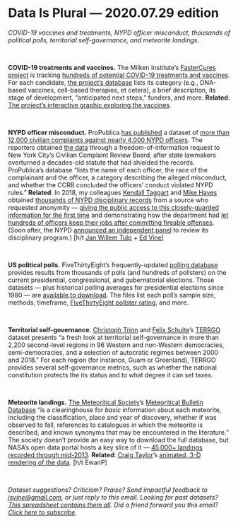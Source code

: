Data Is Plural — 2020.07.29 edition
===================================

*COVID-19 vaccines and treatments, NYPD officer misconduct, thousands of political polls, territorial self-governance, and meteorite landings.*

&nbsp;

**COVID-19 treatments and vaccines.** The Milken Institute’s [FasterCures project](https://milkeninstitute.org/centers/fastercures) is tracking [hundreds of potential COVID-19 treatments and vaccines](https://covid-19tracker.milkeninstitute.org/). For each candidate, [the project’s database](https://airtable.com/shrSAi6t5WFwqo3GM/tblEzPQS5fnc0FHYR/viweyymxOAtNvo7yH?blocks=bipZFzhJ7wHPv7x9z) lists its category (e.g., DNA-based vaccines, cell-based therapies, et cetera), a brief description, its stage of development, “anticipated next steps,” funders, and more. **Related**: [The project’s interactive graphic exploring the vaccines](https://www.covid-19vaccinetracker.org/).

&nbsp;

**NYPD officer misconduct.** ProPublica [has published](https://www.propublica.org/article/nypd-civilian-complaint-review-board-editors-note) a dataset of [more than 12,000 civilian complaints against nearly 4,000 NYPD officers](https://projects.propublica.org/nypd-ccrb/). The reporters obtained [the data](https://www.propublica.org/datastore/dataset/civilian-complaints-against-new-york-city-police-officers) through a freedom-of-information request to New York City’s Civilian Complaint Review Board, after state lawmakers overturned a decades-old statute that had shielded the records. ProPublica’s database “lists the name of each officer, the race of the complainant and the officer, a category describing the alleged misconduct, and whether the CCRB concluded the officers’ conduct violated NYPD rules.” **Related**: In 2018, my colleagues [Kendall Taggart](https://twitter.com/KendallTTaggart) and [Mike Hayes](https://twitter.com/michaelhayes) obtained [thousands of NYPD disciplinary records](https://www.buzzfeednews.com/article/kendalltaggart/nypd-police-misconduct-database) from a source who requested anonymity — [giving the public access to this closely-guarded information for the first time](https://www.buzzfeednews.com/article/kendalltaggart/nypd-police-misconduct-database-explainer) and demonstrating how the department had [let hundreds of officers keep their jobs after committing fireable offenses](https://www.buzzfeednews.com/article/kendalltaggart/secret-nypd-files-hundreds-of-officers-committed-serious). (Soon after, the NYPD [announced an independent panel](https://www.buzzfeednews.com/article/mikehayes/nypd-disciplinary-review-board-created) to review its disciplinary program.) [h/t [Jan Willem Tulp](https://twitter.com/JanWillemTulp) + [Ed Vine](https://www.linkedin.com/in/ed-vine-a480347)]

&nbsp;

**US political polls.** FiveThirtyEight’s frequently-updated [polling database](https://projects.fivethirtyeight.com/polls/) provides results from thousands of polls (and hundreds of pollsters) on the current presidential, congressional, and gubernatorial elections. Those datasets — plus historical polling averages for presidential elections since 1980 — are [available to download](https://github.com/fivethirtyeight/data/tree/master/polls). The files list each poll’s sample size, methods, timeframe, [FiveThirtyEight pollster rating](https://projects.fivethirtyeight.com/pollster-ratings/), and more.

&nbsp;

**Territorial self-governance.** [Christoph Trinn](https://www.uni-heidelberg.de/politikwissenschaften/personal/croissant/trinn_en.html) and [Felix Schulte](https://www.uni-heidelberg.de/politikwissenschaften/personal/croissant/schulte_en.html)’s [TERRGO](https://territorial-governance.com/) dataset presents “a fresh look at territorial self-governance in more than 2,200 second-level regions in 96 Western and non-Western democracies, semi-democracies, and a selection of autocratic regimes between 2000 and 2018.” For each region (for instance, Guam or Greenland), TERRGO provides several self-governance metrics, such as whether the national constitution protects the its status and to what degree it can set taxes.

&nbsp;

**Meteorite landings.** [The Meteoritical Society](https://meteoritical.org/)’s [Meteoritical Bulletin Database](https://www.lpi.usra.edu/meteor/) “is a clearinghouse for *basic* information about each meteorite, including the classification, place and year of discovery, whether if was observed to fall, references to catalogues in which the meteorite is described, and known synonyms that may be encountered in the literature.” The society doesn’t provide an easy way to download the full database, but NASA’s open data portal hosts a key slice of it — [45,000+ landings recorded through mid-2013](https://data.nasa.gov/Space-Science/Meteorite-Landings/gh4g-9sfh). **Related**: [Craig Taylor](https://twitter.com/CraigTaylorViz)’s [animated, 3-D rendering of the data](https://twitter.com/CraigTaylorViz/status/1287007372053970945). [h/t EwanP]

&nbsp;

*Dataset suggestions? Criticism? Praise? Send impactful feedback to jsvine@gmail.com, or just reply to this email. Looking for past datasets? [This spreadsheet contains them all](https://docs.google.com/spreadsheets/d/1wZhPLMCHKJvwOkP4juclhjFgqIY8fQFMemwKL2c64vk). Did a friend forward you this email? [Click here to subscribe](https://tinyletter.com/data-is-plural).*